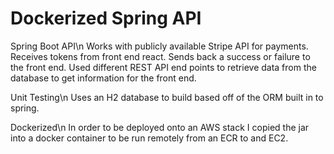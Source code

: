 # Dockerized Spring API
Spring Boot API\n
Works with publicly available Stripe API for payments.  Receives tokens from front end react. Sends back a success or failure to the front end.
Used different REST API end points to retrieve data from the database to get information for the front end.

Unit Testing\n
Uses an H2 database to build based off of the ORM built in to spring. 

Dockerized\n
In order to be deployed onto an AWS stack I copied the jar into a docker container to be run remotely from an ECR to and EC2.
